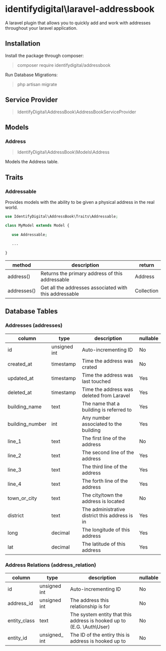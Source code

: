 # identifydigital\laravel-addressbook

A laravel plugin that allows you to quickly add and work with addresses throughout your laravel application.

## Installation

Install the package through composer:
> composer require identifydigital/addressbook

Run Database Migrations:
> php artisan migrate

## Service Provider

> IdentifyDigital\AddressBook\AddressBookServiceProvider

## Models

### Address

> IdentifyDigital\AddressBook\Models\Address

Models the Address table.

## Traits

### Addressable

Provides models with the ability to be given a physical address in the real world.

```php
use IdentifyDigital\AddressBook\Traits\Addressable;

class MyModel extends Model {
   
   use Addressable;
   
   ...
   
}
```

method | description | return
--- | --- | ---
address() | Returns the primary address of this addressable | Address
addresses() | Get all the addresses associated with this addressable | Collection<Address>

## Database Tables

### Addresses (addresses)

column | type | description | nullable
--- | --- | --- | ---
id | unsigned int | Auto-incrementing ID | No
created_at | timestamp | Time the address was crated | No
updated_at | timestamp | Time the address was last touched | Yes
deleted_at | timestamp | Time the address was deleted from Laravel | Yes
building_name | text | The name that a building is referred to | Yes
building_number | int | Any number associated to the building | Yes
line_1 | text | The first line of the address | No
line_2 | text | The second line of the address | Yes
line_3 | text | The third line of the address | Yes
line_4 | text | The forth line of the address | Yes
town_or_city | text | The city/town the address is located | No
district | text | The administrative district this address is in | Yes
long | decimal | The longitude of this address | Yes
lat | decimal | The latitude of this address | Yes

### Address Relations (address_relation)

column | type | description | nullable
--- | --- | --- | ---
id | unsigned int | Auto-incrementing ID | No
address_id | unsigned int | The address this relationship is for | No
entity_class | text | The system entity that this address is hooked up to (E.G. \Auth\User) | No
entity_id | unsigned_ int | The ID of the entiry this is address is hooked up to | No
